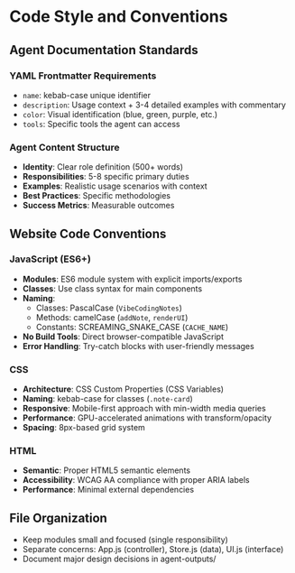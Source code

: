 # Code Style and Conventions

## Agent Documentation Standards
### YAML Frontmatter Requirements
- `name`: kebab-case unique identifier
- `description`: Usage context + 3-4 detailed examples with commentary
- `color`: Visual identification (blue, green, purple, etc.)
- `tools`: Specific tools the agent can access

### Agent Content Structure
- **Identity**: Clear role definition (500+ words)
- **Responsibilities**: 5-8 specific primary duties
- **Examples**: Realistic usage scenarios with context
- **Best Practices**: Specific methodologies
- **Success Metrics**: Measurable outcomes

## Website Code Conventions
### JavaScript (ES6+)
- **Modules**: ES6 module system with explicit imports/exports
- **Classes**: Use class syntax for main components
- **Naming**: 
  - Classes: PascalCase (`VibeCodingNotes`)
  - Methods: camelCase (`addNote`, `renderUI`)
  - Constants: SCREAMING_SNAKE_CASE (`CACHE_NAME`)
- **No Build Tools**: Direct browser-compatible JavaScript
- **Error Handling**: Try-catch blocks with user-friendly messages

### CSS
- **Architecture**: CSS Custom Properties (CSS Variables)
- **Naming**: kebab-case for classes (`.note-card`)
- **Responsive**: Mobile-first approach with min-width media queries
- **Performance**: GPU-accelerated animations with transform/opacity
- **Spacing**: 8px-based grid system

### HTML
- **Semantic**: Proper HTML5 semantic elements
- **Accessibility**: WCAG AA compliance with proper ARIA labels
- **Performance**: Minimal external dependencies

## File Organization
- Keep modules small and focused (single responsibility)
- Separate concerns: App.js (controller), Store.js (data), UI.js (interface)
- Document major design decisions in agent-outputs/